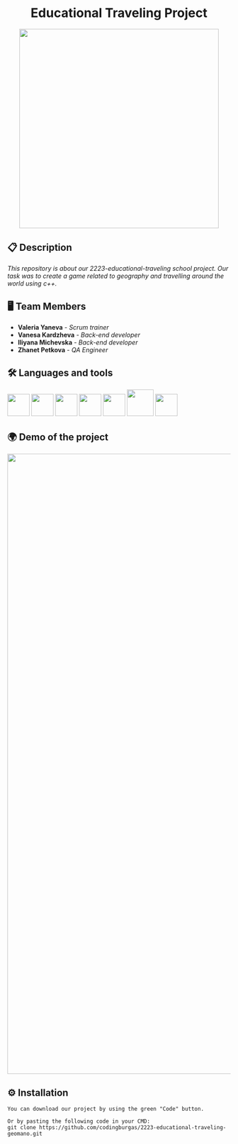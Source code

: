 <h1 align="center">Educational Traveling Project</h1>

<p align="center">
<img src="https://cdn.discordapp.com/attachments/1031622618983440487/1043872486518968320/github-banner.png" width="450px">
</p>


## 📋 Description
*This repository is about our 2223-educational-traveling school project. Our task was to create a game related to geography and travelling around the world using c++.*


## 🖥 Team Members
* **Valeria Yaneva** - *Scrum trainer* 
* **Vanesa Kardzheva** - *Back-end developer* 
* **Iliyana Michevska** - *Back-end developer* 
* **Zhanet Petkova** - *QA Engineer* 


## 🛠️ Languages and tools
<p align="left"> 
 <img src="https://upload.wikimedia.org/wikipedia/commons/thumb/f/f4/Raylib_logo.png/120px-Raylib_logo.png?20200407220851" width = "50px"/>
 <img src="https://cdn-icons-png.flaticon.com/512/25/25231.png" width = "50px"/>
 <img src="https://img.icons8.com/color/48/000000/c-plus-plus-logo.png" width = "50px"/>
 <img src="https://yoolk.ninja/wp-content/uploads/2020/06/Apps-Clip-Studio-Paint-1024x1024.png" width = "50px"/>
 <img src="https://upload.wikimedia.org/wikipedia/commons/thumb/9/9a/Visual_Studio_Code_1.35_icon.svg/2048px-Visual_Studio_Code_1.35_icon.svg.png" width = "50px"/>
 <img src="https://financesonline.com/uploads/2020/06/testcaselab-small-thumbnail.png" height = "60px"/>
 <img src="https://seeklogo.com/images/C/clickup-symbol-logo-BB24230BBB-seeklogo.com.png" width = "50px"/>
</p>


 ## 🌍 Demo of the project

<p align="center">
<img src="https://cdn.discordapp.com/attachments/1031622618983440487/1043867949884264490/image.png" width = "1400px" >
</p>


## ⚙ Installation
```
You can download our project by using the green "Code" button.

Or by pasting the following code in your CMD:
git clone https://github.com/codingburgas/2223-educational-traveling-geomano.git
